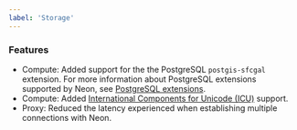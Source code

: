 ```yaml
---
label: 'Storage'
---
```


### Features

- Compute: Added support for the the PostgreSQL `postgis-sfcgal` extension. For more information about PostgreSQL extensions supported by Neon, see [PostgreSQL extensions](https://neon.tech/docs/reference/pg-extensions/).
- Compute: Added [International Components for Unicode (ICU)](https://icu.unicode.org/) support.
- Proxy: Reduced the latency experienced when establishing multiple connections with Neon.
